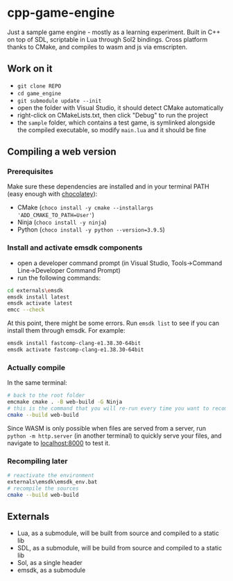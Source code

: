 # cpp-game-engine

Just a sample game engine - mostly as a learning experiment.
Built in C++ on top of SDL, scriptable in Lua through Sol2 bindings. Cross platform thanks to CMake, and compiles to wasm and js via emscripten.


## Work on it
- `git clone REPO`
- `cd game_engine`
- `git submodule update --init`
- open the folder with Visual Studio, it should detect CMake automatically
- right-click on CMakeLists.txt, then click "Debug" to run the project
- the `sample` folder, which contains a test game, is symlinked alongside the compiled executable, so modify `main.lua` and it should be fine

## Compiling a web version
### Prerequisites
Make sure these dependencies are installed and in your terminal PATH (easy enough with [chocolatey](https://chocolatey.org/)):
- CMake (`choco install -y cmake --installargs 'ADD_CMAKE_TO_PATH=User'`)
- Ninja (`choco install -y ninja`)
- Python (`choco install -y python --version=3.9.5`)

### Install and activate emsdk components
- open a developer command prompt (in Visual Studio, Tools->Command Line->Developer Command Prompt)
- run the following commands:
```sh
cd externals\emsdk
emsdk install latest
emsdk activate latest
emcc --check
```
At this point, there might be some errors. Run `emsdk list` to see if you can install them through emsdk.
For example:
```sh
emsdk install fastcomp-clang-e1.38.30-64bit
emsdk activate fastcomp-clang-e1.38.30-64bit
```

### Actually compile
In the same terminal:
```sh
# back to the root folder
emcmake cmake . -B web-build -G Ninja
# this is the command that you will re-run every time you want to recompile
cmake --build web-build
```
Since WASM is only possible when files are served from a server, run `python -m http.server` (in another terminal) to quickly serve your files, and navigate to [localhost:8000](http://localhost:8000) to test it.


### Recompiling later
```sh
# reactivate the environment
externals\emsdk\emsdk_env.bat
# recompile the sources
cmake --build web-build
```

## Externals
- Lua, as a submodule, will be built from source and compiled to a static lib
- SDL, as a submodule, will be build from source and compiled to a static lib
- Sol, as a single header
- emsdk, as a submodule
